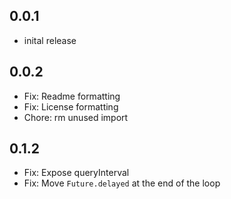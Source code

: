 ## 0.0.1
- inital release

## 0.0.2
- Fix: Readme formatting
- Fix: License formatting
- Chore: rm unused import

## 0.1.2
- Fix: Expose queryInterval
- Fix: Move `Future.delayed` at the end of the loop